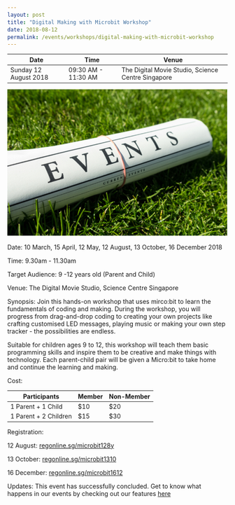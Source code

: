 ```yaml
---
layout: post
title: "Digital Making with Microbit Workshop"
date: 2018-08-12
permalink: /events/workshops/digital-making-with-microbit-workshop
---
```


| Date | Time | Venue |
|--------|---|---|
| Sunday 12 August 2018 | 09:30 AM - 11:30 AM | The Digital Movie Studio, Science Centre Singapore |

![hi](/images/events/generic-event-image.jpg)

Date:  10 March, 15 April, 12 May, 12 August, 13 October, 16 December 2018

Time: 9.30am - 11.30am

Target Audience: 9 -12 years old (Parent and Child) 

Venue: The Digital Movie Studio, Science Centre Singapore

Synopsis: Join this hands-on workshop that uses mirco:bit to learn the fundamentals of coding and making. During the workshop, you will progress from drag-and-drop coding to creating your own projects like crafting customised LED messages, playing music or making your own step tracker - the possibilities are endless. 

Suitable for children ages 9 to 12, this workshop will teach them basic programming skills and inspire them to be creative and make things with technology. Each parent-child pair will be given a Micro:bit to take home and continue the learning and making.

 

Cost:

| Participants | Member | Non-Member |
|--------|---|---|
| 1 Parent + 1 Child | $10 | $20 |
| 1 Parent +  2 Children	 | $15 | $30 |


Registration:

12 August: <a href="https://www.regonline.sg/page-not-found" target="_blank">regonline.sg/microbit128y</a>

13 October: <a href="https://www.regonline.sg/builder/site/Default.aspx?EventID=2157829&" target="_blank">regonline.sg/microbit1310</a>

16 December: <a href="https://www.regonline.sg/builder/site/Default.aspx?EventID=2157830&" target="_blank">regonline.sg/microbit1612</a>


Updates: This event has successfully concluded. Get to know what happens in our events by checking out our features <a href="" target="_blank">here</a>

